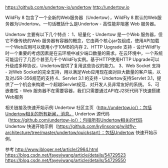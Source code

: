 https://github.com/undertow-io/undertow
http://undertow.io



WildFly 8 包含了一个全新的Web服务器（Undertow），WildFly 8 默认的Web服务器为Undertow。一句话概括什么是Undertow - 高性能非阻塞 Web 服务器。

Undertow 主要有以下几个特点： 
1、轻量化 - Undertow 是一个Web 服务器，但它不像传统的Web 服务器有容器的概念，它由两个核心jar包组成，使用API加载一个Web应用可以使用小于10MB的内存
2、HTTP Upgrade 支持 - 设计WildFly时一个重要的考虑因素是在云环境中减少端口数量的需求。在云环境中，一个系统可能运行了几百个甚至几千个WildFly实例。基于HTTP使用HTTP Upgrade可以升级成多种协议，Undertow提供了复用这些协议的能力。
3、Web Socket 支持 - 对Web Socket的完全支持，用以满足Web应用现在面对巨大数量的客户端，以及对JSR-356规范的支持
4、Servlet 3.1 的支持 - Undertow支持Servlet 3.1，提供了一个机会来构建一个超越Servlet规范、对开发人员非常友好的系统。
5、可嵌套性 - Web 服务器不在需要容器，我们只需要通过API在J2SE代码下快速搭建Web服务 



相关链接及快速开始示例
Undertow 社区主页（http://undertow.io/）：包括Undertow相关的所有新闻，消息。
Undertow 源代码（https://github.com/undertow-io/）：包括所有Undertow相关的代码
Undertow 快速开始示例（https://github.com/kylinsoong/wildfly-architecture/tree/master/undertow/quickstart）：包括Undertow 快速开始示例，



参考
http://www.ibloger.net/article/2964.html
https://blog.csdn.net/fayeyiwang/article/details/54729523
https://blog.csdn.net/fayeyiwang/article/details/54729550


